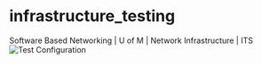 # infrastructure_testing
Software Based Networking | U of M | Network Infrastructure | ITS
![Test Configuration](https://github.com/nathanShepherd/infrastructure_testing/graphs/Test_Configuration.png)
